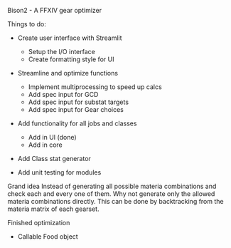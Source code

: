 Bison2 - A FFXIV gear optimizer

Things to do:
- Create user interface with Streamlit
    - Setup the I/O interface
    - Create formatting style for UI
- Streamline and optimize functions
    - Implement multiprocessing to speed up calcs
    - Add spec input for GCD
    - Add spec input for substat targets
    - Add spec input for Gear choices

- Add functionality for all jobs and classes
    - Add in UI (done)
    - Add in core

- Add Class stat generator

- Add unit testing for modules

Grand idea
Instead of generating all possible materia combinations and check each and
every one of them. Why not generate only the allowed materia combinations
directly. This can be done by backtracking from the materia matrix of
each gearset.



Finished optimization
- Callable Food object
